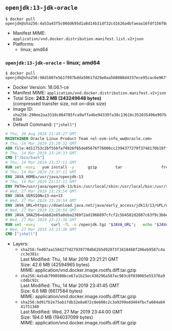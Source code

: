 ## `openjdk:13-jdk-oracle`

```console
$ docker pull openjdk@sha256:4a53a43f5c00dd695d1a8d14b31df32cd1626a4bfaeaa16fdf156f8d7af82f97
```

-	Manifest MIME: `application/vnd.docker.distribution.manifest.list.v2+json`
-	Platforms:
	-	linux; amd64

### `openjdk:13-jdk-oracle` - linux; amd64

```console
$ docker pull openjdk@sha256:98d1807e561f997bdda50617d29e0aa568088d4337ece95cac6e967f9b5e4b6a
```

-	Docker Version: 18.06.1-ce
-	Manifest MIME: `application/vnd.docker.distribution.manifest.v2+json`
-	Total Size: **243.2 MB (243249648 bytes)**  
	(compressed transfer size, not on-disk size)
-	Image ID: `sha256:290ee2aa3310c864785fca9affa4be94339fa38c13616c352035496e907b03b8`
-	Default Command: `["jshell"]`

```dockerfile
# Thu, 30 Aug 2018 21:49:27 GMT
MAINTAINER Oracle Linux Product Team <ol-ovm-info_ww@oracle.com>
# Thu, 14 Mar 2019 23:20:32 GMT
ADD file:4d11753c2bf556fa74926f65de05676f76006cc2394377279f3748170b19ff59 in / 
# Thu, 14 Mar 2019 23:20:33 GMT
CMD ["/bin/bash"]
# Thu, 14 Mar 2019 23:37:11 GMT
RUN set -eux; 	yum install -y 		gzip 		tar 				freetype fontconfig 	; 	rm -rf /var/cache/yum
# Thu, 14 Mar 2019 23:37:11 GMT
ENV JAVA_HOME=/usr/java/openjdk-13
# Thu, 14 Mar 2019 23:37:11 GMT
ENV PATH=/usr/java/openjdk-13/bin:/usr/local/sbin:/usr/local/bin:/usr/sbin:/usr/bin:/sbin:/bin
# Wed, 27 Mar 2019 23:19:54 GMT
ENV JAVA_VERSION=13-ea+13
# Wed, 27 Mar 2019 23:19:54 GMT
ENV JAVA_URL=https://download.java.net/java/early_access/jdk13/13/GPL/openjdk-13-ea+13_linux-x64_bin.tar.gz
# Wed, 27 Mar 2019 23:19:54 GMT
ENV JAVA_SHA256=dab82e65a0eba2369f2ad1966897cfcf2c5b4582d2087c63f9c3b6e3def1975b
# Wed, 27 Mar 2019 23:21:36 GMT
RUN set -eux; 		curl -fL -o /openjdk.tgz "$JAVA_URL"; 	echo "$JAVA_SHA256 */openjdk.tgz" | sha256sum -c -; 	mkdir -p "$JAVA_HOME"; 	tar --extract --file /openjdk.tgz --directory "$JAVA_HOME" --strip-components 1; 	rm /openjdk.tgz; 		ln -sfT "$JAVA_HOME" /usr/java/default; 	ln -sfT "$JAVA_HOME" /usr/java/latest; 	for bin in "$JAVA_HOME/bin/"*; do 		base="$(basename "$bin")"; 		[ ! -e "/usr/bin/$base" ]; 		alternatives --install "/usr/bin/$base" "$base" "$bin" 20000; 	done; 		java -Xshare:dump; 		java --version; 	javac --version
# Wed, 27 Mar 2019 23:21:36 GMT
CMD ["jshell"]
```

-	Layers:
	-	`sha256:fed07aa1584277d27939770db62b5d92873f3418468f206eb9587c4acc3e381c`  
		Last Modified: Thu, 14 Mar 2019 23:21:21 GMT  
		Size: 42.6 MB (42594965 bytes)  
		MIME: application/vnd.docker.image.rootfs.diff.tar.gzip
	-	`sha256:4a5ab7990508bce67a1b23ec430296a587ac903c8f030065e55376a9cddbc92c`  
		Last Modified: Thu, 14 Mar 2019 23:41:45 GMT  
		Size: 6.6 MB (6617584 bytes)  
		MIME: application/vnd.docker.image.rootfs.diff.tar.gzip
	-	`sha256:bd91fb2e75ab1fdb32e8a072c8e608c2c3a9299edd404fbcfa604a0441f51340`  
		Last Modified: Wed, 27 Mar 2019 23:44:00 GMT  
		Size: 194.0 MB (194037099 bytes)  
		MIME: application/vnd.docker.image.rootfs.diff.tar.gzip
